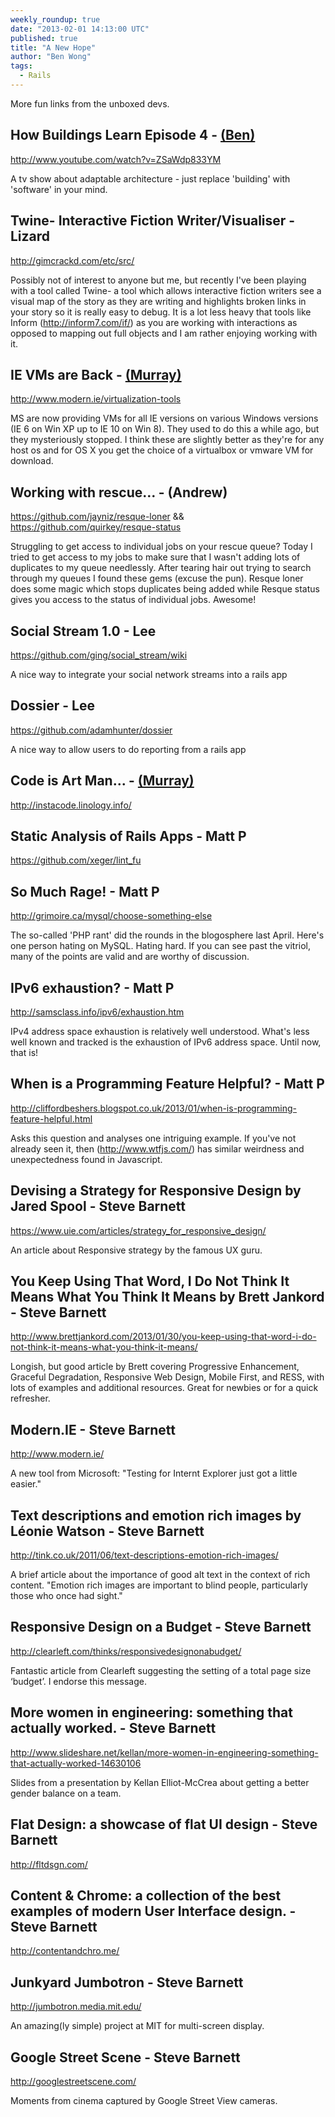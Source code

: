 ```yaml
---
weekly_roundup: true
date: "2013-02-01 14:13:00 UTC"
published: true
title: "A New Hope"
author: "Ben Wong"
tags:
  - Rails
---
```


More fun links from the unboxed devs.

## How Buildings Learn Episode 4 - [(Ben)](/people#ben-wong)

http://www.youtube.com/watch?v=ZSaWdp833YM

A tv show about adaptable architecture - just replace 'building' with 'software' in your mind.


## Twine- Interactive Fiction Writer/Visualiser - Lizard

http://gimcrackd.com/etc/src/

Possibly not of interest to anyone but me, but recently I've been playing with a tool called Twine- a tool which allows interactive fiction writers see a visual map of the story as they are writing and highlights broken links in your story so it is really easy to debug. It is a lot less heavy that tools like Inform (http://inform7.com/if/) as you are working with interactions as opposed to mapping out full objects and I am rather enjoying working with it.


##  IE VMs are Back - [(Murray)](/people#murray-steele)

http://www.modern.ie/virtualization-tools

MS are now providing VMs for all IE versions on various Windows versions (IE 6 on Win XP up to IE 10 on Win 8).  They used to do this a while ago, but they mysteriously stopped.  I think these are slightly better as they're for any host os and for OS X you get the choice of a virtualbox or vmware VM for download.

## Working with rescue… - (Andrew)

https://github.com/jayniz/resque-loner && https://github.com/quirkey/resque-status

Struggling to get access to individual jobs on your rescue queue? Today I tried to get access to my jobs to make sure that I wasn't adding lots of duplicates to my queue needlessly.  After tearing hair out trying to search through my queues I found these gems (excuse the pun). Resque loner does some magic which stops duplicates being added while Resque status gives you access to the status of individual jobs. Awesome!


## Social Stream 1.0 - Lee

https://github.com/ging/social_stream/wiki

A nice way to integrate your social network streams into a rails app

## Dossier - Lee

https://github.com/adamhunter/dossier

A nice way to allow users to do reporting from a rails app

## Code is Art Man...  - [(Murray)](/people#murray-steele)

http://instacode.linology.info/

## Static Analysis of Rails Apps - Matt P

https://github.com/xeger/lint_fu

## So Much Rage! - Matt P

http://grimoire.ca/mysql/choose-something-else

The so-called 'PHP rant' did the rounds in the blogosphere last April.  Here's one person hating on MySQL. Hating hard. If you can see past the vitriol, many of the points are valid and are worthy of discussion.

## IPv6 exhaustion? - Matt P

http://samsclass.info/ipv6/exhaustion.htm

IPv4 address space exhaustion is relatively well understood.  What's less well known and tracked is the exhaustion of IPv6 address space.  Until now, that is!

## When is a Programming Feature Helpful? - Matt P

http://cliffordbeshers.blogspot.co.uk/2013/01/when-is-programming-feature-helpful.html

Asks this question and analyses one intriguing example.
If you've not already seen it, then (http://www.wtfjs.com/) has similar weirdness and unexpectedness found in Javascript.

## Devising a Strategy for Responsive Design by Jared Spool - Steve Barnett

https://www.uie.com/articles/strategy_for_responsive_design/

An article about Responsive strategy by the famous UX guru.

## You Keep Using That Word, I Do Not Think It Means What You Think It Means by Brett Jankord - Steve Barnett

http://www.brettjankord.com/2013/01/30/you-keep-using-that-word-i-do-not-think-it-means-what-you-think-it-means/

Longish, but good article by Brett covering Progressive Enhancement, Graceful Degradation, Responsive Web Design, Mobile First, and RESS, with lots of examples and additional resources. Great for newbies or for a quick refresher.

## Modern.IE - Steve Barnett

http://www.modern.ie/

A new tool from Microsoft: "Testing for Internt Explorer just got a little easier."

## Text descriptions and emotion rich images by Léonie Watson - Steve Barnett

http://tink.co.uk/2011/06/text-descriptions-emotion-rich-images/

A brief article about the importance of good alt text in the context of rich content. "Emotion rich images are important to blind people, particularly those who once had sight."

## Responsive Design on a Budget - Steve Barnett

http://clearleft.com/thinks/responsivedesignonabudget/

Fantastic article from Clearleft suggesting the setting of a total page size ‘budget’. I endorse this message.

## More women in engineering: something that actually worked. - Steve Barnett

http://www.slideshare.net/kellan/more-women-in-engineering-something-that-actually-worked-14630106

Slides from a presentation by Kellan Elliot-McCrea about getting a better gender balance on a team.

## Flat Design: a showcase of flat UI design - Steve Barnett

http://fltdsgn.com/

## Content & Chrome: a collection of the best examples of modern User Interface design. - Steve Barnett

http://contentandchro.me/

## Junkyard Jumbotron - Steve Barnett

http://jumbotron.media.mit.edu/

An amazing(ly simple) project at MIT for multi-screen display.

## Google Street Scene - Steve Barnett

http://googlestreetscene.com/

Moments from cinema captured by Google Street View cameras.



